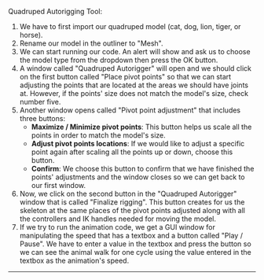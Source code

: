 Quadruped Autorigging Tool:

1. We have to first import our quadruped model (cat, dog, lion, tiger, or horse). <br>
2. Rename our model in the outliner to "Mesh". <br>
3. We can start running our code. An alert will show and ask us to choose the model type from the dropdown then press the OK button.<br>
5. A window called "Quadruped Autorigger" will open and we should click on the first button called "Place pivot points" so that we can start adjusting the points that are located at the areas we should have joints at. However, if the points' size does not match the model's size, check number five.<br>
6. Another window opens called "Pivot point adjustment" that includes three buttons:<br>
    - **Maximize / Minimize pivot points**: This button helps us scale all the points in order to match the model's size.<br>
    - **Adjust pivot points locations**: If we would like to adjust a specific point again after scaling all the points up or down, choose this button.<br>
    - **Confirm**: We choose this button to confirm that we have finished the points' adjustments and the window closes so we can get back to our first window.<br>
7. Now, we click on the second button in the "Quadruped Autorigger" window that is called "Finalize rigging". This button creates for us the skeleton at the same places of the pivot points adjusted along with all the controllers and IK handles needed for moving the model.<br>
8. If we try to run the animation code, we get a GUI window for manipulating the speed that has a textbox and a button called "Play / Pause". We have to enter a value in the textbox and press the button so we can see the animal walk for one cycle using the value entered in the textbox as the animation's speed.<br>
------------------
